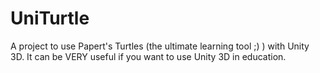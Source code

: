 # UniTurtle
A project to use Papert's Turtles (the ultimate learning tool ;) ) with Unity 3D. It can be VERY useful if you want to use Unity 3D in education.
